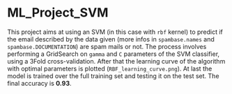 # ML_Project_SVM

This project aims at using an SVM (in this case with `rbf` kernel) to predict if the email described by the data given (more infos in `spambase.names` and `spambase.DOCUMENTATION`) are spam mails or not.
The process involves performing a GridSearch on `gamma` and `C` parameters of the SVM classifier, using a 3Fold cross-validation.
After that the learning curve of the algorithm with optimal parameters is plotted (`RBF_learning_curve.png`).
At last the model is trained over the full training set and testing it on the test set. The final accuracy is **0.93**.
